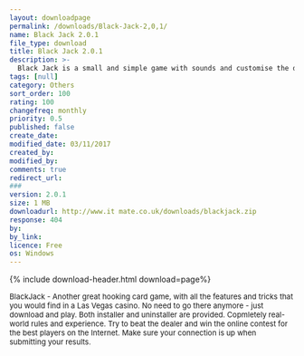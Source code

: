 ```yaml
---
layout: downloadpage
permalink: /downloads/Black-Jack-2,0,1/
name: Black Jack 2.0.1
file_type: download
title: Black Jack 2.0.1
description: >-
  Black Jack is a small and simple game with sounds and customise the deck face option.
tags: [null]
category: Others
sort_order: 100
rating: 100
changefreq: monthly
priority: 0.5
published: false
create_date: 
modified_date: 03/11/2017
created_by: 
modified_by: 
comments: true
redirect_url: 
### 
version: 2.0.1
size: 1 MB
downloadurl: http://www.it mate.co.uk/downloads/blackjack.zip
response: 404
by: 
by_link: 
licence: Free
os: Windows
---
```


{% include download-header.html download=page%}

<p style="fix-download-text !important">
<p><font size="2">BlackJack - Another great hooking card game, with all the features and tricks that you would find in a Las Vegas casino. No need to go there anymore - just download and play. Both installer and uninstaller are provided. Copmletely real-world rules and experience. Try to beat the dealer and win the online contest for the best players on the Internet. Make sure your connection is up when submitting your results. </font></p></p>
